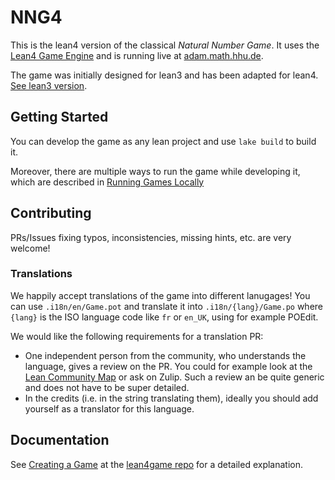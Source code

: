 # NNG4

This is the lean4 version of the classical *Natural Number Game*. It uses
the [Lean4 Game Engine](https://github.com/leanprover-community/lean4game) and is
running live at [adam.math.hhu.de](https://adam.math.hhu.de).

The game was initially designed for lean3 and has been adapted for lean4. [See lean3 version](https://www.ma.imperial.ac.uk/~buzzard/xena/natural_number_game/).

## Getting Started

You can develop the game as any lean project and use `lake build` to build it.

Moreover, there are multiple ways to run the game while developing it, which are described in
[Running Games Locally](https://github.com/leanprover-community/lean4game/blob/main/doc/running_locally.md)

## Contributing

PRs/Issues fixing typos, inconsistencies, missing hints, etc. are very welcome!

### Translations
 We happily accept translations of the game into different lanugages! You can use `.i18n/en/Game.pot` and translate it into `.i18n/{lang}/Game.po` where `{lang}` is the ISO language code like `fr` or `en_UK`, using for example POEdit.

 We would like the following requirements for a translation PR:

 - One independent person from the community, who understands the language, gives a review on the PR. You could for example look at the [Lean Community Map](https://leanprover-community.github.io/meet.html) or ask on Zulip. Such a review an be quite generic and does not have to be super detailed.
 - In the credits (i.e. in the string translating them), ideally you should add yourself as a translator for this language.

## Documentation

See [Creating a Game](https://github.com/leanprover-community/lean4game/blob/main/doc/create_game.md) at
the [lean4game repo](https://github.com/leanprover-community/lean4game) for a detailed
explanation.
